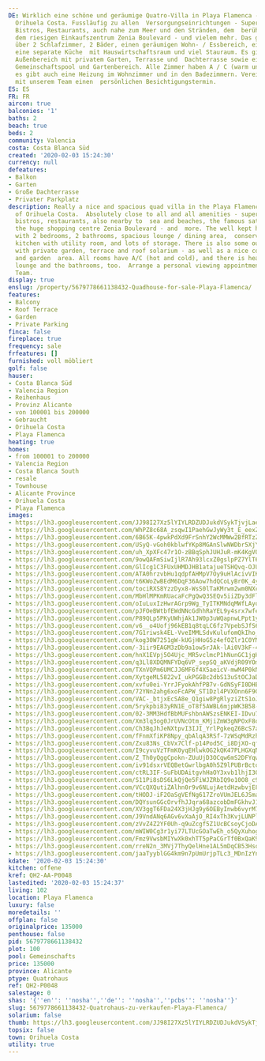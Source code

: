 ```yaml
---
DE: Wirklich eine schöne und geräumige Quatro-Villa in Playa Flamenca - Ortsteil von
  Orihuela Costa. Fussläufig zu allen  Versorgungseinrichtungen - Supermärkte, Bars,
  Bistros, Restaurants, auch nahe zum Meer und den Stränden, dem  berühmten Samstagsmarkt,
  dem riesigen Einkaufszentrum Zenia Boulevard - und vielem mehr. Das gepflegte Haus  verfügt
  über 2 Schlafzimmer, 2 Bäder, einen geräumigen Wohn- / Essbereich, einen Wintergarten,
  eine separate Küche  mit Hauswirtschaftsraum und viel Stauraum. Es gibt auch einen
  Außenbereich mit privatem Garten, Terrasse und  Dachterrasse sowie einen schönen
  Gemeinschaftspool und Gartenbereich. Alle Zimmer haben A / C (warm und kalt)  und
  es gibt auch eine Heizung im Wohnzimmer und in den Badezimmern. Vereinbaren Sie
  mit unserem Team einen  persönlichen Besichtigungstermin.
ES: ES
FR: FR
aircon: true
balconies: '1'
baths: 2
beach: true
beds: 2
community: Valencia
costa: Costa Blanca Süd
created: '2020-02-03 15:24:30'
currency: null
defeatures:
- Balkon
- Garten
- Große Dachterrasse
- Privater Parkplatz
description: Really a nice and spacious quad villa in the Playa Flamenca area - part
  of Orihuela Costa.  Absolutely close to all and all amenities - supermarkets, bars,
  bistros, restaurants, also nearby to  sea and beaches, the famous saturday market,
  the huge shopping centre Zenia Boulevard - and  more. The well kept house comes
  with 2 bedrooms, 2 bathrooms, spacious lounge / dining area,  conservatory, separate
  kitchen with utility room, and lots of storage. There is also some outside  space
  with private garden, terrace and roof solarium - as well as a nice communal pool
  and garden  area. All rooms have A/C (hot and cold), and there is heating in the
  lounge and the bathrooms, too.  Arrange a personal viewing appointment with our
  Team.
display: true
enslug: /property/5679778661138432-Quadhouse-for-sale-Playa-Flamenca/
features:
- Balcony
- Roof Terrace
- Garden
- Private Parking
finca: false
fireplace: true
frequency: sale
frfeatures: []
furnished: voll möbliert
golf: false
hauser:
- Costa Blanca Süd
- Valencia Region
- Reihenhaus
- Provinz Alicante
- von 100001 bis 200000
- Gebraucht
- Orihuela Costa
- Playa Flamenca
heating: true
homes:
- from 100001 to 200000
- Valencia Region
- Costa Blanca South
- resale
- Townhouse
- Alicante Province
- Orihuela Costa
- Playa Flamenca
images:
- https://lh3.googleusercontent.com/JJ98I27Xz5lYIYLRDZUDJukdVSykTjvjLaeRc7twg2ojV9WnPozRdBjdu_KFFQkveF2LoUw3cTAZPrUFDbki2g=w640-rj-e30-l100
- https://lh3.googleusercontent.com/WhPZ8c68A_zsqwI1PaehGwJyWy3t_E_eexZavR7W24e64aR7j31B1-hFgRVDdwlvTmAWIAdF3XpOoEEWsQQ=w640-rj-e30-l100
- https://lh3.googleusercontent.com/6B65K-4pwkPdXd9FrSnhY2WcMMWw2BfRTzZmpiDPtzZieDiRh3OJh0eOjWQfTL8QDhjFm3usZpBE2gqRqG72gw=w640-rj-e30-l100
- https://lh3.googleusercontent.com/USyQ-vGoh0kblwfYKp8MGAnSlwNWDbr5XjYsZHH-CQnJhkJoLbIOiFRHsWU1jsA3Pq5r3RkmkdlIFDhhtbdk=w640-rj-e30-l100
- https://lh3.googleusercontent.com/uh_XpXFc47r1O-zBBqSphJUHJuR-mK4KgVOvOI13FV6h2QocwaQO50X4SFXpZFCKAWbTsmjnMwS4fc3dGajWeA=w640-rj-e30-l100
- https://lh3.googleusercontent.com/9owQAFmSiwIjlR7Ah93lcxZ0gslpPZ7YlT6YKDWpBqyRKAgBedS-oU1Z61Znl6x2vvdB4ZgZLtYkGPwIjyk=w640-rj-e30-l100
- https://lh3.googleusercontent.com/GlIcg1C3FUxUHMDJHB1atajueTSHQvq-OJUlnO8nOxkxi_h2Seh5o23WoYSYSFEv9MLatkys-t450RNtNeSa=w640-rj-e30-l100
- https://lh3.googleusercontent.com/ATA0hrzvbHu1qdpfAHMpV7Oy9uHlAcivVIK5Cfot24Vy94SC7zWgxzwMbj-CitGQ3-UAQaI962ShiSKY8dU=w640-rj-e30-l100
- https://lh3.googleusercontent.com/t6KWoZwBEdM6DqF36Aow7hdQCoLyBr0K_4yZ7bVvB5KYxJK3uC2EzVg835XbqrRs4kmDv1Lynix6unhEnSbY3A=w640-rj-e30-l100
- https://lh3.googleusercontent.com/tociRXS8YzzDyx8-WsS0lTaKMrwm2wm0NXchAtL3cg9sYRICS173kn3XLoMMeC38OUWn52OtR_SXT7EY04s94A=w640-rj-e30-l100
- https://lh3.googleusercontent.com/MbHlMPKmRUacaFcPgQwQ3SEQv5iiZDy3dFlAq6rfTn5vvo4tKy1DAb47j6ffTIsVr8BWDHY94gnz3cAI4Fg=w640-rj-e30-l100
- https://lh3.googleusercontent.com/oIuLuxIzHwrAGrp9Wg_TyITKMNdqMWfLAyoU1ZK-1dI_5uMkWkWJ5YY0zg5gbp-dp2G3piZ1XPHuCP8sjKnV=w640-rj-e30-l100
- https://lh3.googleusercontent.com/pJFOeBWtbfEWdNNcGdhhRaYEL9y4srx7wfe25E-K1iRvxJ6jzPbMU6HzI8psh22LtCt44KaFV_EVUzTgGXk=w640-rj-e30-l100
- https://lh3.googleusercontent.com/P89QLp5PKyUWhjAk1JW0p3uWQapnwLPpt1yvxKLo-CikBNl4lrIRuYUEona59_jVpUvwsYMzwdxdnYXYBwrF=w640-rj-e30-l100
- https://lh3.googleusercontent.com/v6__o4Uofj96kEB1q8tqLC6fz7VpebSJfS6tJqLtSQizvp0oIKOt2WuwvqjYwvfFX8qzflOMe-n5tvYpJttI6Q=w640-rj-e30-l100
- https://lh3.googleusercontent.com/7G1riwsk4EL-VveIMMLSdvKulufomQkIho_423TADuZWhKSsPsIvdCRIZ0SZp48CmeLS7IfkzHTU4xLXHzzG=w640-rj-e30-l100
- https://lh3.googleusercontent.com/kog30W7251gW-kUGjHHoG5z4efOZlr1C0YM7AkJhDe6fydLq6mEWeNuBa5VSAHtf-VF5sqvcbb6ZRqNjnHg=w640-rj-e30-l100
- https://lh3.googleusercontent.com/-3iir9EAGM3zDb9a1ow5rJAk-lAi0V3kF-4xo0GK4Zs9DfE9O9Z5pjS9gzAeNT-6f9ztYGEyilsCs93HvfcH=w640-rj-e30-l100
- https://lh3.googleusercontent.com/hnX1EVpj5O4Ujc_MR5vclmcP1hNunGC1jgHK2xm4ODJ2-FT-6U-biCE_iNPNW92SLCAjm-VOJ9uWjdU8Ws0q=w640-rj-e30-l100
- https://lh3.googleusercontent.com/q3Ll8XDQMNFYDq6VP_sepSQ_aKVdjR09YOmBI3kvXa9KHS-oiKUVYvsw744H3jAsHxgpRco-JFokXNaUNpo=w640-rj-e30-l100
- https://lh3.googleusercontent.com/TXnVQPm6UMCJJ6MF6f4X5aeicV-mwM4P0kNo9c5JTEVMBxJGj09lCfeJUDr7Tn1QU-KMnsDcpBd0n8HKBgscNA=w640-rj-e30-l100
- https://lh3.googleusercontent.com/XytgeML5822vI_ukPGGBc2dbS13uStOCJaDko-wsB9PD-vOqAkdscFSIZsnNCK9E5QAsK2N1X872qcvXoxvT=w640-rj-e30-l100
- https://lh3.googleusercontent.com/xvfu0ei-YrrJFyokAhfPB7v-GdNSyFI0DHEhOuSqYYFjTkbU9PJtaMFASOZbevwmuFEDxm1ffOo4oPw83oyJ=w640-rj-e30-l100
- https://lh3.googleusercontent.com/72YNn2ahg6xoFcAPW_ST1Dzl4PVXOnn6F9GDC_uVIcRFPzlwX5OGW5_FTLfVBYyeU2bBysE1cxGa4zbutw2G=w640-rj-e30-l100
- https://lh3.googleusercontent.com/VAC-_btjxEcSA8e_Q1giw8PgRlyziZtS1oJnTETMm1D3nmYCjpA1C9G0smMlWd26sJCgPXHc6RfF0HUU7z-u=w640-rj-e30-l100
- https://lh3.googleusercontent.com/5rykpbi83yRN1E_oT8f5AWBL6mjpWK3B58-yCiq_8Ak315h6wgdG8JcrDfzFehMB54EEmv8jCNmbCFou_xit=w640-rj-e30-l100
- https://lh3.googleusercontent.com/02-3MM3HdfBbMUFshbnAWSzsENKEI-IDvu7VOaS3qfQnQ1cqapFomzq0mwWt2x_K7IaLptFubLBmHJ5ROBy0=w640-rj-e30-l100
- https://lh3.googleusercontent.com/Xm3lq3og0JrUVNcOtm_KMjiZmW3gNPOxF8ojCcT3ntsrfS7y7G59bbhnqbYb92qxwaFpNcfLk6hW6YM__SdU=w640-rj-e30-l100
- https://lh3.googleusercontent.com/Ch3BqJhJeNXtpvI3IJI_YrlPgkeqZ6BcS7a6kO4_l5tkH5jhBx2pl3oZ-x5gauANr4pVeHTELaCUTMhWvlMA=w640-rj-e30-l100
- https://lh3.googleusercontent.com/fFnmXfiKP8Npy_qbAlqA3RSf-7zWSqMdRzhTNcF7mBBKeYkj2kX2d72g2gd5W-2D8fef__oTRH-hswlfh5Y=w640-rj-e30-l100
- https://lh3.googleusercontent.com/Zxu83Ns_CbVx7Clf-p14Pod5C_i8DjXO-qfoeTIPOoJ0p1bIFhxKviC4yX-VH6lS1zCWuHwh1It3VyDqSy4=w640-rj-e30-l100
- https://lh3.googleusercontent.com/I9cyvuVzTFmK0yqEHlwkOG2kQK47PLHGXqNqWWvfE60yyPufrfKupd8OFP9JSRq2kp6PCDxmkjfbmwxGioEq=w640-rj-e30-l100
- https://lh3.googleusercontent.com/Z_Th0yQggCpokn-ZUuUjD3OCqw6mS2DFYqwbfYSGxf5q7VfXqGL8FmQ8XNLWDjnHiSR5sQPYm_227tYjBHqQ=w640-rj-e30-l100
- https://lh3.googleusercontent.com/iv91dsxrVEQBetGwrlbgA0h5Z9lPUBrBctoe2PJ06rtY1_-ULOu1TJtpL9wttgLBfvtxYPC4ePDPZxMSe1CV=w640-rj-e30-l100
- https://lh3.googleusercontent.com/ctRL3IF-SuFbUDAitgvhHaOY3xvb1lhjI3OCqSEQQeXfJSySbJwEKSHoyssj7bSHls5_NclPcHG-DIFP7Tb0=w640-rj-e30-l100
- https://lh3.googleusercontent.com/S11Pi8sDS6LkQjQe5FiWJZRbIQ9o10O8_c9UTCTf09x2TywlYoE_RCQYAkDfJuRngWh-hAnHzoKYsTncf-7CMw=w640-rj-e30-l100
- https://lh3.googleusercontent.com/VCcQXQutiZAlhn0r9v6NLujAetdHzwbvjE8TSDaFhUTikh-Zm7s-nIHIt_PTfnR1DpwgAxO0YR3-vxHli2x1=w640-rj-e30-l100
- https://lh3.googleusercontent.com/tHODJ-iF2OaSgVEfNg617ZroVUmJEL6JSmaIxmYD0VF9iqtNh93jAN2lqo6-RNp_cVgCZ0QQ0UBV3PLQLAMD=w640-rj-e30-l100
- https://lh3.googleusercontent.com/DQYsunGGcOrvfhJJqra68azcobDmFGkhvJ1dW7G4k1PU3Bq5PF3bo6-bGvXk9MuDAigOGB6zc-PizhuVd_3U=w640-rj-e30-l100
- https://lh3.googleusercontent.com/XV3ggT6FDa24X3jHJg9y6OEByInwb6vyrM73Ek207JxVK5kmOFxd0AGtjUnuZkEME_NedeRDLZkGzO2058k=w640-rj-e30-l100
- https://lh3.googleusercontent.com/J9VndANq6AGv6vXaAjO_RI4xTh3KvjLUNPlF-aYWRu7KNcNzHjSb-1azdUjiI_PlratyZNBmxvVSfIf_sSol=w640-rj-e30-l100
- https://lh3.googleusercontent.com/zVvZ4Z2YF0Uh-q9uZcgf5Z1UcBCsoyCjoDA__DnnYoKWlZtOcO7kx17ft70NjIaTIVOhrNeJDByyjpEh6x_r=w640-rj-e30-l100
- https://lh3.googleusercontent.com/mWIW0Cg3r1yi77LTUcGOaTwEh_o5QyXuhogeopOyJz5kgiOs8pnW-KpyhxE0CrGrVvyuaJOxIQE_n0vuKeCZ=w640-rj-e30-l100
- https://lh3.googleusercontent.com/Fmz9VwsbMIYwXk0xhTT5pPaCGrTf0BxQaK9K7eayEiQ5dJd8VAC19uBz4DRfLKOAPkaRZTaQhdJp0ZSoduEl=w640-rj-e30-l100
- https://lh3.googleusercontent.com/rreN2n_3MVj7ThyQelHne1AL5mDqCB53HsqrE_e5PWCd59akBwESKbR_pk3E-ZXgYWK0jlMzYOIoINTnCRQ=w640-rj-e30-l100
- https://lh3.googleusercontent.com/jaaTyyblGG4km9n7pUmUrjpTLc3_MDnIzYn6pGMtjrTzMQukTA-ZVQakCeFgvA5FLWhydox5dbVffs0AKiLh=w640-rj-e30-l100
kdate: '2020-02-03 15:24:30'
kitchen: offene
kref: QH2-AA-P0048
lastedited: '2020-02-03 15:24:37'
living: 102
location: Playa Flamenca
luxury: false
moredetails: ''
offplan: false
originalprice: 135000
penthouse: false
pid: 5679778661138432
plot: 100
pool: Gemeinschafts
price: 135000
province: Alicante
ptype: Quatrohaus
ref: QH2-P0048
salestage: 0
shas: '{''en'': ''nosha'',''de'': ''nosha'',''pcbs'': ''nosha''}'
slug: 5679778661138432-Quatrohaus-zu-verkaufen-Playa-Flamenca/
solarium: false
thumb: https://lh3.googleusercontent.com/JJ98I27Xz5lYIYLRDZUDJukdVSykTjvjLaeRc7twg2ojV9WnPozRdBjdu_KFFQkveF2LoUw3cTAZPrUFDbki2g=w400-h240-n-rj-e30-l100
topsix: false
town: Orihuela Costa
utility: true
---
```

